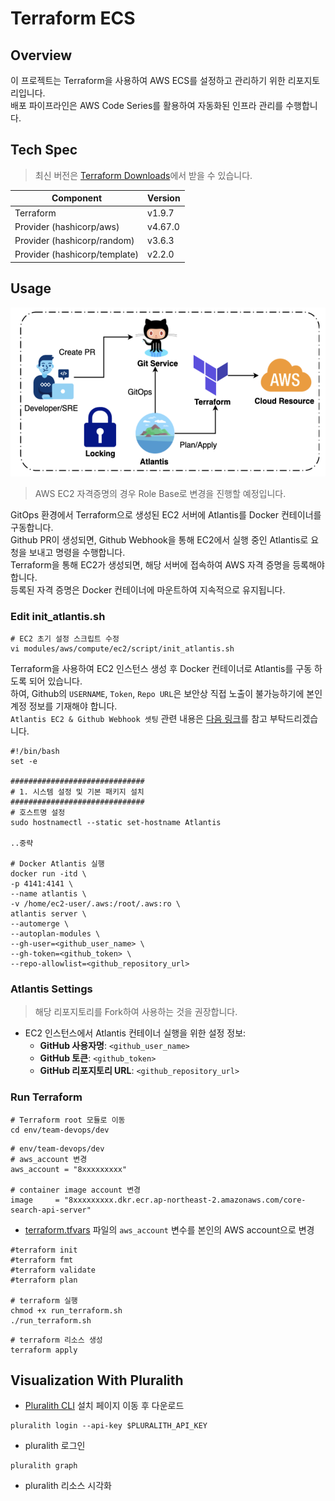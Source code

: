 # Terraform ECS

## Overview

이 프로젝트는 Terraform을 사용하여 AWS ECS를 설정하고 관리하기 위한 리포지토리입니다.  
배포 파이프라인은 AWS Code Series를 활용하여 자동화된 인프라 관리를 수행합니다.

## Tech Spec

> 최신 버전은 [Terraform Downloads](https://www.terraform.io/downloads.html)에서 받을 수 있습니다.

| Component                     | Version |
| ----------------------------- | ------- |
| Terraform                     | v1.9.7  |
| Provider (hashicorp/aws)      | v4.67.0 |
| Provider (hashicorp/random)   | v3.6.3  |
| Provider (hashicorp/template) | v2.2.0  |

## Usage

<img src="./img/atlantis.png" height="270px">

> AWS EC2 자격증명의 경우 Role Base로 변경을 진행할 예정입니다.

GitOps 환경에서 Terraform으로 생성된 EC2 서버에 Atlantis를 Docker 컨테이너를 구동합니다.  
Github PR이 생성되면, Github Webhook을 통해 EC2에서 실행 중인 Atlantis로 요청을 보내고 명령을 수행합니다.  
Terraform을 통해 EC2가 생성되면, 해당 서버에 접속하여 AWS 자격 증명을 등록해야 합니다.  
등록된 자격 증명은 Docker 컨테이너에 마운트하여 지속적으로 유지됩니다.

### Edit init_atlantis.sh

```shell
# EC2 초기 설정 스크립트 수정
vi modules/aws/compute/ec2/script/init_atlantis.sh
```

Terraform을 사용하여 EC2 인스턴스 생성 후 Docker 컨테이너로 Atlantis를 구동 하도록 되어 있습니다.  
하여, Github의 `USERNAME`, `Token`, `Repo URL`은 보안상 직접 노출이 불가능하기에 본인 계정 정보를 기재해야 합니다.  
`Atlantis EC2 & Github Webhook 셋팅` 관련 내용은 [다음 링크](https://okms1017.tistory.com/70)를 참고 부탁드리겠습니다.

```shell
#!/bin/bash
set -e

##############################
# 1. 시스템 설정 및 기본 패키지 설치
##############################
# 호스트명 설정
sudo hostnamectl --static set-hostname Atlantis

..중략

# Docker Atlantis 실행
docker run -itd \
-p 4141:4141 \
--name atlantis \
-v /home/ec2-user/.aws:/root/.aws:ro \
atlantis server \
--automerge \
--autoplan-modules \
--gh-user=<github_user_name> \
--gh-token=<github_token> \
--repo-allowlist=<github_repository_url>
```

### Atlantis Settings

> 해당 리포지토리를 Fork하여 사용하는 것을 권장합니다.

- EC2 인스턴스에서 Atlantis 컨테이너 실행을 위한 설정 정보:
  - **GitHub 사용자명**: `<github_user_name>`
  - **GitHub 토큰**: `<github_token>`
  - **GitHub 리포지토리 URL**: `<github_repository_url>`

### Run Terraform

```shell
# Terraform root 모듈로 이동
cd env/team-devops/dev
```

```shell
# env/team-devops/dev
# aws_account 변경
aws_account = "8xxxxxxxxx"

# container image account 변경
image     = "8xxxxxxxxx.dkr.ecr.ap-northeast-2.amazonaws.com/core-search-api-server"
```

- [terraform.tfvars](./env/team-devops/dev/terraform.tfvars) 파일의 `aws_account` 변수를 본인의 AWS account으로 변경

```shell
#terraform init
#terraform fmt
#terraform validate
#terraform plan

# terraform 실행
chmod +x run_terraform.sh
./run_terraform.sh
```

```shell
# terraform 리소스 생성
terraform apply
```

## Visualization With Pluralith

- [Pluralith CLI](https://docs.pluralith.com/docs/get-started/run-locally) 설치 페이지 이동 후 다운로드

```shell
pluralith login --api-key $PLURALITH_API_KEY
```

- pluralith 로그인

```shell
pluralith graph
```

- pluralith 리소스 시각화
